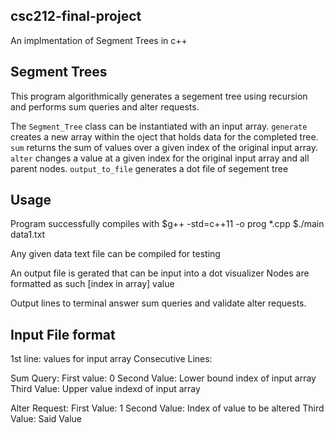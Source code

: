 ## csc212-final-project
An implmentation of Segment Trees in c++

## Segment Trees

This program algorithmically generates a segement tree using recursion and performs sum queries and alter requests.

The `Segment_Tree` class can be instantiated with an input array.
`generate` creates a new array within the oject that holds data for the completed tree.
`sum` returns the sum of values over a given index of the original input array.
`alter` changes a value at a given index for the original input array and all parent nodes.
`output_to_file` generates a dot file of segement tree

## Usage

Program successfully compiles with
    $g++ -std=c++11 -o prog *.cpp
    $./main data1.txt

Any given data text file can be compiled for testing

An output file is gerated that can be input into a dot visualizer
Nodes are formatted as such
\[index in array] value

Output lines to terminal answer sum queries and validate alter requests.

## Input File format

1st line: values for input array
Consecutive Lines:

Sum Query:
First value: 0
Second Value: Lower bound index of input array
Third Value: Upper value indexd of input array

Alter Request:
First Value: 1
Second Value: Index of value to be altered
Third Value: Said Value

